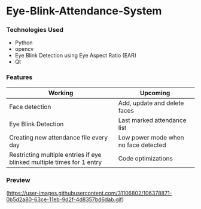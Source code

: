 # **Eye-Blink-Attendance-System**

### Technologies Used
* Python
* opencv
* Eye Blink Detection using Eye Aspect Ratio (EAR)
* Qt

### Features
Working     |     Upcoming
----------- | -------------
Face detection | Add, update and delete faces
Eye Blink Detection | Last marked attendance list
Creating new attendance file every day | Low power mode when no face detected
Restricting multiple entries if eye blinked multiple times for 1 entry | Code optimizations

### Preview
(https://user-images.githubusercontent.com/31106802/106378871-0b5d2a80-63ce-11eb-9d2f-4d8357bd6dab.gif)
